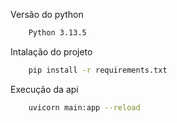 Versão do python

```bash
    Python 3.13.5
```

Intalação do projeto

```bash 
    pip install -r requirements.txt
```

Execução da api

```bash
    uvicorn main:app --reload
```
